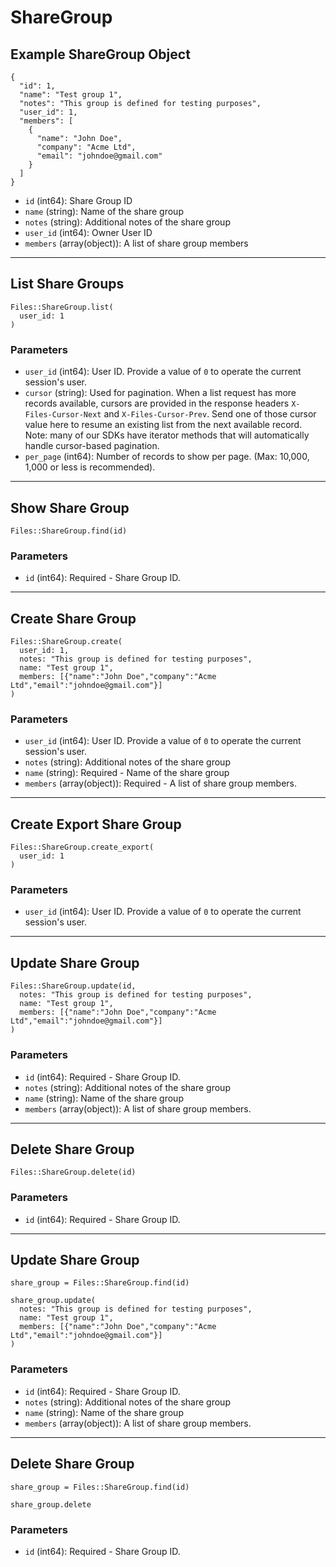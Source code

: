 # ShareGroup

## Example ShareGroup Object

```
{
  "id": 1,
  "name": "Test group 1",
  "notes": "This group is defined for testing purposes",
  "user_id": 1,
  "members": [
    {
      "name": "John Doe",
      "company": "Acme Ltd",
      "email": "johndoe@gmail.com"
    }
  ]
}
```

* `id` (int64): Share Group ID
* `name` (string): Name of the share group
* `notes` (string): Additional notes of the share group
* `user_id` (int64): Owner User ID
* `members` (array(object)): A list of share group members


---

## List Share Groups

```
Files::ShareGroup.list(
  user_id: 1
)
```

### Parameters

* `user_id` (int64): User ID.  Provide a value of `0` to operate the current session's user.
* `cursor` (string): Used for pagination.  When a list request has more records available, cursors are provided in the response headers `X-Files-Cursor-Next` and `X-Files-Cursor-Prev`.  Send one of those cursor value here to resume an existing list from the next available record.  Note: many of our SDKs have iterator methods that will automatically handle cursor-based pagination.
* `per_page` (int64): Number of records to show per page.  (Max: 10,000, 1,000 or less is recommended).


---

## Show Share Group

```
Files::ShareGroup.find(id)
```

### Parameters

* `id` (int64): Required - Share Group ID.


---

## Create Share Group

```
Files::ShareGroup.create(
  user_id: 1, 
  notes: "This group is defined for testing purposes", 
  name: "Test group 1", 
  members: [{"name":"John Doe","company":"Acme Ltd","email":"johndoe@gmail.com"}]
)
```

### Parameters

* `user_id` (int64): User ID.  Provide a value of `0` to operate the current session's user.
* `notes` (string): Additional notes of the share group
* `name` (string): Required - Name of the share group
* `members` (array(object)): Required - A list of share group members.


---

## Create Export Share Group

```
Files::ShareGroup.create_export(
  user_id: 1
)
```

### Parameters

* `user_id` (int64): User ID.  Provide a value of `0` to operate the current session's user.


---

## Update Share Group

```
Files::ShareGroup.update(id, 
  notes: "This group is defined for testing purposes", 
  name: "Test group 1", 
  members: [{"name":"John Doe","company":"Acme Ltd","email":"johndoe@gmail.com"}]
)
```

### Parameters

* `id` (int64): Required - Share Group ID.
* `notes` (string): Additional notes of the share group
* `name` (string): Name of the share group
* `members` (array(object)): A list of share group members.


---

## Delete Share Group

```
Files::ShareGroup.delete(id)
```

### Parameters

* `id` (int64): Required - Share Group ID.


---

## Update Share Group

```
share_group = Files::ShareGroup.find(id)

share_group.update(
  notes: "This group is defined for testing purposes",
  name: "Test group 1",
  members: [{"name":"John Doe","company":"Acme Ltd","email":"johndoe@gmail.com"}]
)
```

### Parameters

* `id` (int64): Required - Share Group ID.
* `notes` (string): Additional notes of the share group
* `name` (string): Name of the share group
* `members` (array(object)): A list of share group members.


---

## Delete Share Group

```
share_group = Files::ShareGroup.find(id)

share_group.delete
```

### Parameters

* `id` (int64): Required - Share Group ID.
